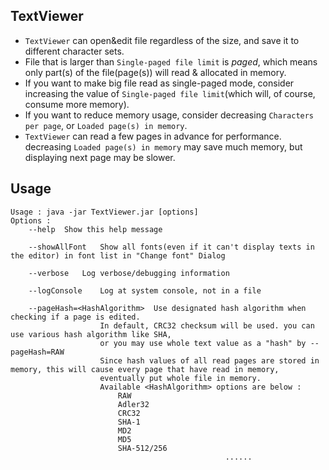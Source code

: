 ## TextViewer
- `TextViewer` can open&edit file regardless of the size, and save it to different character sets.
- File that is larger than `Single-paged file limit` is _paged_, which means only part(s) of the file(page(s)) will read & allocated in memory.
- If you want to make big file read as single-paged mode, consider increasing the value of `Single-paged file limit`(which will, of course, consume more memory).
- If you want to reduce memory usage, consider decreasing `Characters per page`, or `Loaded page(s) in memory`.
- `TextViewer` can read a few pages in advance for performance. decreasing `Loaded page(s) in memory` may save much memory, but displaying next page may be slower.


## Usage
```
Usage : java -jar TextViewer.jar [options]
Options : 
	--help	Show this help message

	--showAllFont	Show all fonts(even if it can't display texts in the editor) in font list in "Change font" Dialog

	--verbose	Log verbose/debugging information

	--logConsole	Log at system console, not in a file

	--pageHash=<HashAlgorithm>	Use designated hash algorithm when checking if a page is edited.
					In default, CRC32 checksum will be used. you can use various hash algorithm like SHA,
					or you may use whole text value as a "hash" by --pageHash=RAW
					Since hash values of all read pages are stored in memory, this will cause every page that have read in memory,
					eventually put whole file in memory.
					Available <HashAlgorithm> options are below :
						RAW
						Adler32
						CRC32
						SHA-1
						MD2
						MD5
						SHA-512/256
                                                ......
```
